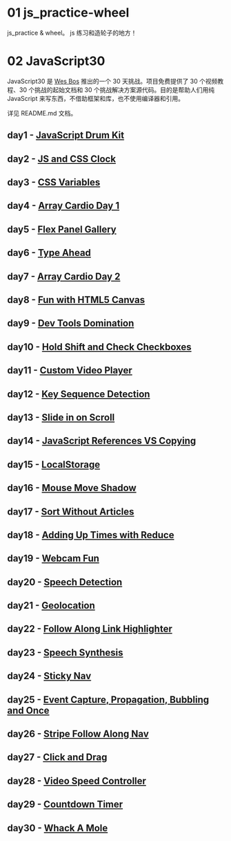 # 01 js_practice-wheel
js_practice &amp; wheel。 js 练习和造轮子的地方！

# 02 JavaScript30 
JavaScript30 是 [Wes Bos](https://github.com/wesbos/JavaScript30) 推出的一个 30 天挑战。项目免费提供了 30 个视频教程、30 个挑战的起始文档和 30 个挑战解决方案源代码。目的是帮助人们用纯 JavaScript 来写东西，不借助框架和库，也不使用编译器和引用。

详见 README.md 文档。

## day1 - [JavaScript Drum Kit]()
## day2 - [JS and CSS Clock]()
## day3 - [CSS Variables]()
## day4 - [Array Cardio Day 1]()	
## day5 - [Flex Panel Gallery]()
## day6 - [Type Ahead]()
## day7 - [Array Cardio Day 2]()
## day8 - [Fun with HTML5 Canvas]()
## day9 - [Dev Tools Domination]()
## day10 - [Hold Shift and Check Checkboxes]()
## day11 - [Custom Video Player]()
## day12 - [Key Sequence Detection]()
## day13 - [Slide in on Scroll]()
## day14 - [JavaScript References VS Copying]()
## day15 - [LocalStorage]()
## day16 - [Mouse Move Shadow]()
## day17 - [Sort Without Articles]()
## day18 - [Adding Up Times with Reduce]()
## day19 - [Webcam Fun]()
## day20 - [Speech Detection]()
## day21 - [Geolocation]()
## day22 - [Follow Along Link Highlighter]()
## day23 - [Speech Synthesis]()
## day24 - [Sticky Nav]()
## day25 - [Event Capture, Propagation, Bubbling and Once]()
## day26 - [Stripe Follow Along Nav]()
## day27 - [Click and Drag]()
## day28 - [Video Speed Controller]()
## day29 - [Countdown Timer]()
## day30 - [Whack A Mole]()
